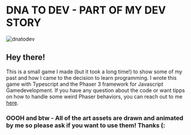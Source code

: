 # DNA TO DEV - PART OF MY DEV STORY

![dnatodev](https://github.com/mischulz14/from-dna-to-dev/assets/96014669/40c923fc-55d0-4146-80a8-268a8224c6fd)

## Hey there! 
This is a small game I made (but it took a long time!) to show some of my past and how I came to the decision to learn programming. 
I wrote this game with Typescript and the Phaser 3 framework for Javascript Gamedevelopment. 
If you have any question about the code or want tipps on how to handle some weird Phaser behaviors, you can reach out to me [here](michaelschulz.tech).

### OOOH and btw - All of the art assets are drawn and animated by me so please ask if you want to use them! Thanks (: 


